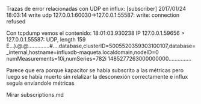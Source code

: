 Trazas de error relacionadas con UDP en influx:
[subscriber] 2017/01/24 18:03:14 write udp 127.0.0.1:60030->127.0.0.1:55587: write: connection refused

Con tcpdump vemos el contenido:
18:01:03.930238 IP 127.0.0.1.59656 > 127.0.0.1.55587: UDP, length 159
E...).@.@..............#....database,clusterID=5005520359303100107,database=_internal,hostname=influxdb-maqueta.localdomain,nodeID=0 numMeasurements=10i,numSeries=782i 1485277263000000000...............

Parece que era porque kapacitor se había subscrito a las métricas pero luego se había muerto sin relalizar la desconexión correctamente e influx seguía envíandole métricas

Mirar subscriptions.md

